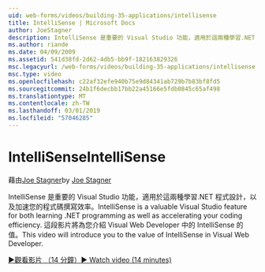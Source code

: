 ```yaml
---
uid: web-forms/videos/building-35-applications/intellisense
title: IntelliSense | Microsoft Docs
author: JoeStagner
description: IntelliSense 是重要的 Visual Studio 功能，適用於這兩種學習.NET 程式設計，以及加速您的程式碼撰寫效率。 這段影片將介紹...
ms.author: riande
ms.date: 04/09/2009
ms.assetid: 541d38fd-2d62-4db5-bb9f-182163829326
msc.legacyurl: /web-forms/videos/building-35-applications/intellisense
msc.type: video
ms.openlocfilehash: c22af32efe940b75e9d84341ab729b7b83bf8fd5
ms.sourcegitcommit: 24b1f6decbb17bb22a45166e5fdb0845c65af498
ms.translationtype: MT
ms.contentlocale: zh-TW
ms.lasthandoff: 03/01/2019
ms.locfileid: "57046285"
---
```

<a name="intellisense"></a><span data-ttu-id="e953d-104">IntelliSense</span><span class="sxs-lookup"><span data-stu-id="e953d-104">IntelliSense</span></span>
====================
<span data-ttu-id="e953d-105">藉由[Joe Stagner](https://github.com/JoeStagner)</span><span class="sxs-lookup"><span data-stu-id="e953d-105">by [Joe Stagner](https://github.com/JoeStagner)</span></span>

<span data-ttu-id="e953d-106">IntelliSense 是重要的 Visual Studio 功能，適用於這兩種學習.NET 程式設計，以及加速您的程式碼撰寫效率。</span><span class="sxs-lookup"><span data-stu-id="e953d-106">IntelliSense is a valuable Visual Studio feature for both learning .NET programming as well as accelerating your coding efficiency.</span></span> <span data-ttu-id="e953d-107">這段影片將為您介紹 Visual Web Developer 中的 IntelliSense 的值。</span><span class="sxs-lookup"><span data-stu-id="e953d-107">This video will introduce you to the value of IntelliSense in Visual Web Developer.</span></span>

[<span data-ttu-id="e953d-108">&#9654;觀看影片 （14 分鐘）</span><span class="sxs-lookup"><span data-stu-id="e953d-108">&#9654; Watch video (14 minutes)</span></span>](https://channel9.msdn.com/Blogs/ASP-NET-Site-Videos/intellisense)
